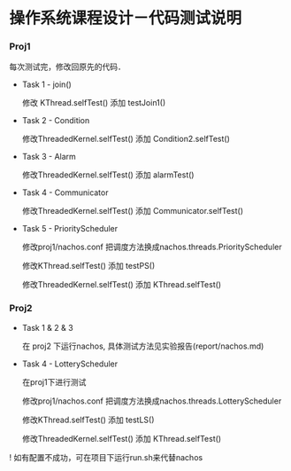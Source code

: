 # 操作系统课程设计－代码测试说明

### Proj1

每次测试完，修改回原先的代码．

- Task 1  - join()

  修改 KThread.selfTest() 添加 testJoin1()

- Task 2  - Condition

  修改ThreadedKernel.selfTest() 添加 Condition2.selfTest()

- Task 3 - Alarm

  修改ThreadedKernel.selfTest() 添加 alarmTest()

- Task 4 - Communicator

  修改ThreadedKernel.selfTest() 添加 Communicator.selfTest()

- Task 5 - PriorityScheduler

  修改proj1/nachos.conf 把调度方法换成nachos.threads.PriorityScheduler

  修改KThread.selfTest() 添加 testPS()

  修改ThreadedKernel.selfTest() 添加 KThread.selfTest()

### Proj2

- Task 1 & 2 & 3

  在 proj2 下运行nachos, 具体测试方法见实验报告(report/nachos.md)

- Task 4 - LotteryScheduler

  在proj1下进行测试

  修改proj1/nachos.conf 把调度方法换成nachos.threads.LotteryScheduler

  修改KThread.selfTest() 添加 testLS()

  修改ThreadedKernel.selfTest() 添加 KThread.selfTest()

! 如有配置不成功，可在项目下运行run.sh来代替nachos









